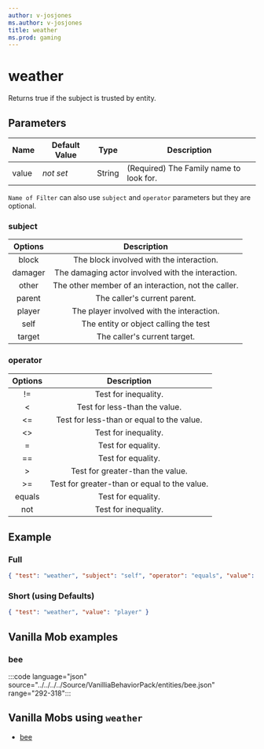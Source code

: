 ```yaml
---
author: v-josjones
ms.author: v-josjones
title: weather
ms.prod: gaming
---
```


# weather

Returns true if the subject is trusted by entity.

## Parameters

|Name |Default Value  |Type  |Description  |
|---------|---------|---------|---------|
|value |*not set* |String |(Required) The Family name to look for. |

`Name of Filter` can also use `subject` and `operator` parameters but they are optional.

### subject

| Options| Description |
|:-----------:|:-----------:|
| block| The block involved with the interaction. |
| damager| The damaging actor involved with the interaction. |
| other| The other member of an interaction, not the caller. |
| parent| The caller's current parent. |
| player| The player involved with the interaction. |
| self| The entity or object calling the test |
| target| The caller's current target. |

### operator

| Options| Description |
|:-----------:|:-----------:|
| !=| Test for inequality. |
| <| Test for less-than the value. |
| <=| Test for less-than or equal to the value. |
| <>| Test for inequality. |
| =| Test for equality. |
| ==| Test for equality. |
| >| Test for greater-than the value. |
| >=| Test for greater-than or equal to the value. |
| equals| Test for equality. |
| not| Test for inequality. |

## Example

### Full

```json
{ "test": "weather", "subject": "self", "operator": "equals", "value": "player" }
```

### Short (using Defaults)

```json
{ "test": "weather", "value": "player" }
```

## Vanilla Mob examples

### bee

:::code language="json" source="../../../../Source/VanilliaBehaviorPack/entities/bee.json" range="292-318":::

## Vanilla Mobs using `weather`

- [bee](../../../../Source/VanillaBehaviorPack_Snippets/entities/bee.md)
